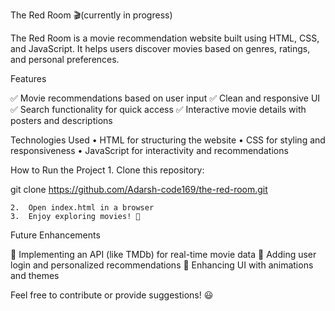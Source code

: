 The Red Room 🎬(currently in progress)

The Red Room is a movie recommendation website built using HTML, CSS, and JavaScript. It helps users discover movies based on genres, ratings, and personal preferences.

Features

✅ Movie recommendations based on user input
✅ Clean and responsive UI
✅ Search functionality for quick access
✅ Interactive movie details with posters and descriptions

Technologies Used
	•	HTML for structuring the website
	•	CSS for styling and responsiveness
	•	JavaScript for interactivity and recommendations

How to Run the Project
	1.	Clone this repository:

git clone https://github.com/Adarsh-code169/the-red-room.git


	2.	Open index.html in a browser
	3.	Enjoy exploring movies! 🎥

Future Enhancements

🚀 Implementing an API (like TMDb) for real-time movie data
🚀 Adding user login and personalized recommendations
🚀 Enhancing UI with animations and themes

Feel free to contribute or provide suggestions! 😃
